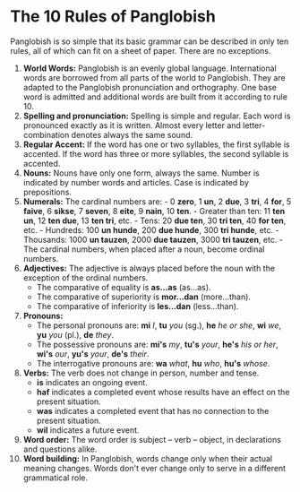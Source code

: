 # The 10 Rules of Panglobish

Panglobish is so simple that its basic grammar can be described in only ten rules,
all of which can fit on a sheet of paper.
There are no exceptions.

1. **World Words:**
   Panglobish is an evenly global language.
   International words are borrowed from all parts of the world to Panglobish.
   They are adapted to the Panglobish pronunciation and orthography.
   One base word is admitted and additional words are built from it according to rule 10.
2. **Spelling and pronunciation:**
   Spelling is simple and regular.
   Each word is pronounced exactly as it is written.
   Almost every letter and letter-combination denotes always the same sound.
3. **Regular Accent:**
   If the word has one or two syllables, the first syllable is accented.
   If the word has three or more syllables, the second syllable is accented.
4. **Nouns:**
   Nouns have only one form, always the same.
   Number is indicated by number words and articles.
   Case is indicated by prepositions.
5. **Numerals:**
   The cardinal numbers are:
       - 0 **zero**, 1 **un**, 2 **due**, 3 **tri**, 4 **for**, 5 **faive**, 6 **sikse**,
         7 **seven**, 8 **eite**, 9 **nain**, 10 **ten**.
       - Greater than ten: 11 **ten un**, 12 **ten due**, 13 **ten tri**, etc.
       - Tens: 20 **due ten**, 30 **tri ten**, 40 **for ten**, etc.
       - Hundreds: 100 **un hunde**, 200 **due hunde**, 300 **tri hunde**, etc.
       - Thousands: 1000 **un tauzen**, 2000 **due tauzen**, 3000 **tri tauzen**, etc.
       - The cardinal numbers, when placed after a noun, become ordinal numbers.
6. **Adjectives:**
   The adjective is always placed before the noun with the exception of the ordinal numbers.
    - The comparative of equality is **as...as** (as...as).
    - The comparative of superiority is **mor...dan** (more...than).
    - The comparative of inferiority is **les...dan** (less...than).
7. **Pronouns:**
    - The personal pronouns are:
     **mi** _I_, **tu** _you_ (sg.), **he** _he or she_,
     **wi** _we_, **yu** _you_ (pl.), **de** _they_.
    - The possessive pronouns are:
      **mi's** _my_, **tu's** _your_, **he's** _his or her_,
      **wi's** _our_, **yu's** _your_, **de's** _their_.
     - The interrogative pronouns are: **wa** _what_, **hu** _who_, **hu's** _whose_.
8. **Verbs:**
   The verb does not change in person, number and tense.
    - **is** indicates an ongoing event.
    - **haf** indicates a completed event whose results have an effect on the present situation.
    - **was** indicates a completed event that has no connection to the present situation.
    - **wil** indicates a future event.
9. **Word order:**
   The word order is subject – verb – object, in declarations and questions alike.
10. **Word building:**
   In Panglobish, words change only when their actual meaning changes.
   Words don't ever change only to serve in a different grammatical role.

